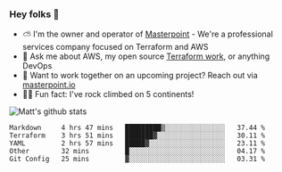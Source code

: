 

### Hey folks 👋

- ⛅️ I'm the owner and operator of [Masterpoint](https://masterpoint.io) - We're a professional services company focused on Terraform and AWS
- 💬 Ask me about AWS, my open source [Terraform work](https://github.com/masterpointio?q=terraform&type=&language=hcl), or anything DevOps
- 🔨 Want to work together on an upcoming project? Reach out via [masterpoint.io](https://masterpoint.io)
- 🧗‍♂️ Fun fact: I've rock climbed on 5 continents! 


![Matt's github stats](https://github-readme-stats.vercel.app/api?username=Gowiem&count_private=true&theme=cobalt&show_icons=true)

<!--START_SECTION:waka-->
```text
Markdown     4 hrs 47 mins   █████████▒░░░░░░░░░░░░░░░   37.44 % 
Terraform    3 hrs 51 mins   ███████▓░░░░░░░░░░░░░░░░░   30.11 % 
YAML         2 hrs 57 mins   █████▓░░░░░░░░░░░░░░░░░░░   23.11 % 
Other        32 mins         █░░░░░░░░░░░░░░░░░░░░░░░░   04.17 % 
Git Config   25 mins         ▓░░░░░░░░░░░░░░░░░░░░░░░░   03.31 % 
```
<!--END_SECTION:waka-->
